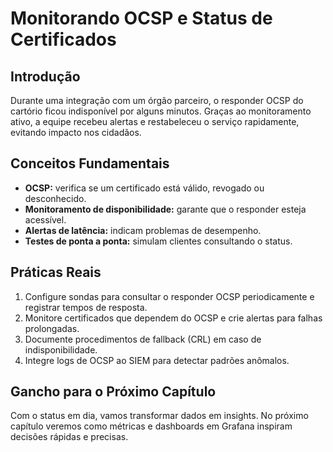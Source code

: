 # Monitorando OCSP e Status de Certificados

## Introdução

Durante uma integração com um órgão parceiro, o responder OCSP do cartório ficou indisponível por alguns minutos. Graças ao monitoramento ativo, a equipe recebeu alertas e restabeleceu o serviço rapidamente, evitando impacto nos cidadãos.

## Conceitos Fundamentais

- **OCSP:** verifica se um certificado está válido, revogado ou desconhecido.
- **Monitoramento de disponibilidade:** garante que o responder esteja acessível.
- **Alertas de latência:** indicam problemas de desempenho.
- **Testes de ponta a ponta:** simulam clientes consultando o status.

## Práticas Reais

1. Configure sondas para consultar o responder OCSP periodicamente e registrar tempos de resposta.
2. Monitore certificados que dependem do OCSP e crie alertas para falhas prolongadas.
3. Documente procedimentos de fallback (CRL) em caso de indisponibilidade.
4. Integre logs de OCSP ao SIEM para detectar padrões anômalos.

## Gancho para o Próximo Capítulo

Com o status em dia, vamos transformar dados em insights. No próximo capítulo veremos como métricas e dashboards em Grafana inspiram decisões rápidas e precisas.
